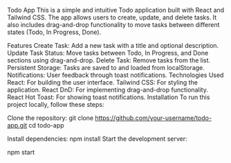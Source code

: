 Todo App
This is a simple and intuitive Todo application built with React and Tailwind CSS. The app allows users to create, update, and delete tasks. It also includes drag-and-drop functionality to move tasks between different states (Todo, In Progress, Done).

Features
Create Task: Add a new task with a title and optional description.
Update Task Status: Move tasks between Todo, In Progress, and Done sections using drag-and-drop.
Delete Task: Remove tasks from the list.
Persistent Storage: Tasks are saved to and loaded from localStorage.
Notifications: User feedback through toast notifications.
Technologies Used
React: For building the user interface.
Tailwind CSS: For styling the application.
React DnD: For implementing drag-and-drop functionality.
React Hot Toast: For showing toast notifications.
Installation
To run this project locally, follow these steps:

Clone the repository:
git clone https://github.com/your-username/todo-app.git
cd todo-app

Install dependencies:
npm install
Start the development server:

npm start
